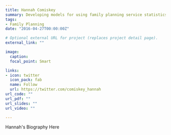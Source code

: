 ```yaml
---
title: Hannah Comiskey
summary: Developing models for using family planning service statistics in the estimation of modern contraceptive prevalence rates (mCPR)
tags:
- Family Planning
date: "2016-04-27T00:00:00Z"

# Optional external URL for project (replaces project detail page).
external_link: ""

image:
  caption: 
  focal_point: Smart

links:
- icon: twitter
  icon_pack: fab
  name: Follow
  url: https://twitter.com/comiskey_hannah
url_code: ""
url_pdf: ""
url_slides: ""
url_video: ""

---
```


Hannah's Biography Here
